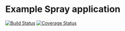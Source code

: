 Example Spray application
==========

[![Build Status](https://travis-ci.org/mkuthan/example-spray.svg?branch=master)](https://travis-ci.org/mkuthan/example-spray) [![Coverage Status](https://img.shields.io/coveralls/mkuthan/example-spray.svg)](https://coveralls.io/r/mkuthan/example-spray?branch=master)
